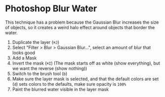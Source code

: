 # Photoshop Blur Water

This technique has a problem because the Gaussian Blur increases the size of objects, so it creates a weird halo effect around objects that border the water.

1. Duplicate the layer (`⌘J`)
2. Select "Filter > Blur > Gaussian Blur...", select an amount of blur that looks good
3. Add a Mask
4. Invert the mask (`⌘I`) (The mask starts off as white (show everything), but we want the reverse (show nothing))
5. Switch to the brush tool (`b`)
6. Make sure the layer mask is selected, and that the default colors are set (`d`) sets colors to the defaults, make sure opacity is `100%`
7. Paint the blurred water visible in the layer mask